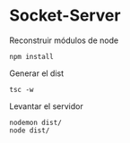 # Socket-Server

Reconstruir módulos de node
```
npm install
```

Generar el dist
```
tsc -w
```

Levantar el servidor
```
nodemon dist/
node dist/
```